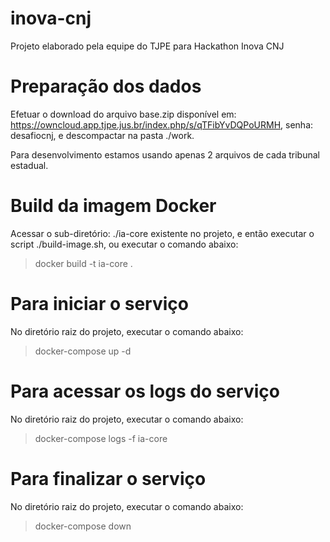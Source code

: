 # inova-cnj
Projeto elaborado pela equipe do TJPE para Hackathon Inova CNJ

# Preparação dos dados

Efetuar o download do arquivo base.zip disponível em: https://owncloud.app.tjpe.jus.br/index.php/s/qTFibYvDQPoURMH, senha: desafiocnj, e descompactar na pasta ./work.

Para desenvolvimento estamos usando apenas 2 arquivos de cada tribunal estadual.

# Build da imagem Docker

Acessar o sub-diretório: ./ia-core existente no projeto, e então executar o script ./build-image.sh, ou executar o comando abaixo:

> docker build -t ia-core .

# Para iniciar o serviço

No diretório raiz do projeto, executar o comando abaixo:

> docker-compose up -d

# Para acessar os logs do serviço

No diretório raiz do projeto, executar o comando abaixo:

> docker-compose logs -f ia-core

# Para finalizar o serviço

No diretório raiz do projeto, executar o comando abaixo:

> docker-compose down